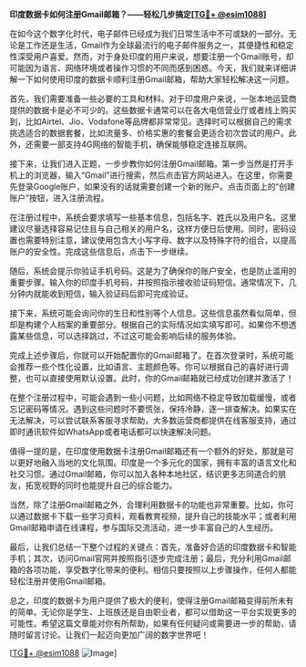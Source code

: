 **印度数据卡如何注册Gmail邮箱？——轻松几步搞定[[TG💪+ @esim1088](https://t.me/s/esim1088)]**

在如今这个数字化时代，电子邮件已经成为我们日常生活中不可或缺的一部分。无论是工作还是生活，Gmail作为全球最流行的电子邮件服务之一，其便捷性和稳定性深受用户喜爱。然而，对于身处印度的用户来说，想要注册一个Gmail账号，却可能因为语言、网络环境或者操作习惯的不同而感到困惑。今天，我们就来详细讲解一下如何使用印度的数据卡顺利注册Gmail邮箱，帮助大家轻松解决这一问题。

首先，我们需要准备一些必要的工具和材料。对于印度用户来说，一张本地运营商提供的数据卡是必不可少的。这些数据卡通常可以在各大电信营业厅或者线上购买到，比如Airtel、Jio、Vodafone等品牌都非常常见。选择时可以根据自己的需求挑选适合的数据套餐，比如流量多、价格实惠的套餐会更适合初次尝试的用户。此外，还需要一部支持4G网络的智能手机，确保能够稳定连接互联网。

接下来，让我们进入正题，一步步教你如何注册Gmail邮箱。第一步当然是打开手机上的浏览器，输入“Gmail”进行搜索，然后点击官方网站进入。在这里，你需要先登录Google账户，如果没有的话就需要创建一个新的账户。点击页面上的“创建账户”按钮，进入注册流程。

在注册过程中，系统会要求填写一些基本信息，包括名字、姓氏以及用户名。这里建议尽量选择容易记住且与自己相关的用户名，这样方便日后使用。同时，密码设置也需要特别注意，建议使用包含大小写字母、数字以及特殊字符的组合，以提高账户的安全性。完成这些信息后，点击下一步继续。

随后，系统会提示你验证手机号码。这是为了确保你的账户安全，也是防止滥用的重要步骤。输入你的印度手机号码，并按照指示接收验证码短信。通常情况下，几分钟内就能收到短信，输入验证码后即可完成验证。

接下来，系统可能会询问你的生日和性别等个人信息。这些信息虽然看似简单，但却是构建个人档案的重要部分。根据自己的实际情况如实填写即可。如果你不想透露某些信息，可以选择跳过，不过这可能会影响后续的服务体验。

完成上述步骤后，你就可以开始配置你的Gmail邮箱了。在首次登录时，系统可能会推荐一些个性化设置，比如语言、主题颜色等。你可以根据自己的喜好进行调整，也可以直接使用默认设置。此时，你的Gmail邮箱就已经成功创建并激活了！

在整个注册过程中，可能会遇到一些小问题，比如网络不稳定导致加载缓慢，或者忘记密码等情况。遇到这些问题时不要慌张，保持冷静，逐一排查解决。如果实在无法解决，可以尝试联系客服寻求帮助，大多数运营商都提供在线客服支持，通过即时通讯软件如WhatsApp或者电话都可以快速解决问题。

值得一提的是，在印度使用数据卡注册Gmail邮箱还有一个额外的好处，那就是可以更好地融入当地的文化氛围。印度是一个多元化的国家，拥有丰富的语言文化和社交习惯。通过Gmail邮箱，你可以加入各种本地社区，结识更多志同道合的朋友，拓宽视野的同时也能提升自己的综合能力。

当然，除了注册Gmail邮箱之外，合理利用数据卡的功能也非常重要。比如，你可以通过数据卡下载一些学习资料，观看教育视频，提升自己的技能水平；或者利用Gmail邮箱申请在线课程，参与国际交流活动，进一步丰富自己的人生经历。

最后，让我们总结一下整个过程的关键点：首先，准备好合适的印度数据卡和智能手机；其次，访问Gmail官网并按照指引逐步完成注册；最后，充分利用Gmail邮箱的各项功能，享受数字化带来的便利。相信只要按照以上步骤操作，任何人都能轻松注册并使用Gmail邮箱。

总之，印度的数据卡为用户提供了极大的便利，使得注册Gmail邮箱变得前所未有的简单。无论你是学生、上班族还是自由职业者，都可以借助这一平台实现更多的可能性。希望这篇文章能对你有所帮助，如果有任何疑问或需要进一步的帮助，请随时留言讨论。让我们一起迈向更加广阔的数字世界吧！

[[TG💪+ @esim1088](https://t.me/s/esim1088) ![Image](https://i.postimg.cc/4NQfJmqS/Snipaste-2025-05-13-00-14-12.png)]